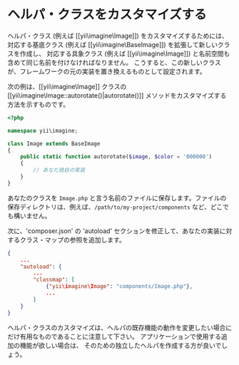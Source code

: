 ヘルパ・クラスをカスタマイズする
================================

ヘルパ・クラス (例えば [[yii\imagine\Image]]) をカスタマイズするためには、
対応する基底クラス (例えば [[yii\imagine\BaseImage]]) を拡張して新しいクラスを作成し、
対応する具象クラス (例えば [[yii\imagine\Image]]) と名前空間も含めて同じ名前を付けなければなりません。
こうすると、この新しいクラスが、フレームワークの元の実装を置き換えるものとして設定されます。

次の例は、[[yii\imagine\Image]] クラスの [[yii\imagine\Image::autorotate()|autorotate()]]
メソッドをカスタマイズする方法を示すものです。

```php
<?php

namespace yii\imagine;

class Image extends BaseImage
{
    public static function autorotate($image, $color = '000000')
    {
        // あなた独自の実装
    }
}
```

あなたのクラスを `Image.php` と言う名前のファイルに保存します。ファイルの保存ディレクトリは、例えば、`/path/to/my-project/components` など、どこでも構いません。

次に、'composer.json' の 'autoload' セクションを修正して、あなたの実装に対するクラス・マップの参照を追加します。

```json
{
    ...
    "autoload": {
        ...
        "classmap": [
            {"yii\imagine\Image": "components/Image.php"},
            ...
        ]
    }
}
```

ヘルパ・クラスのカスタマイズは、ヘルパの既存機能の動作を変更したい場合にだけ有用なものであることに注意して下さい。
アプリケーションで使用する追加の機能が欲しい場合は、
そのための独立したヘルパを作成する方が良いでしょう。

